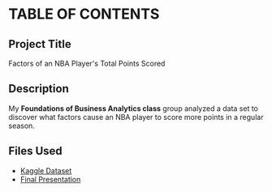 # TABLE OF CONTENTS

## Project Title
Factors of an NBA Player's Total Points Scored
## Description
My **Foundations of Business Analytics class** group analyzed a data set to discover what factors cause an NBA player to score more points in a regular season.
## Files Used
- [Kaggle Dataset](https://www.kaggle.com/datasets/iabdulw/nba-player-performance-stats)
- [Final Presentation](https://docs.google.com/presentation/d/1HOgQVBYTNnuINIjJAcaO7mThTd72ZV0t-FsKyyc9T8E/edit?usp=sharing)
